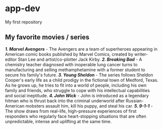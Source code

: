 # app-dev
My first repository
## **My favorite movies / series**
***1. Marvel Avengers*** - The Avengers are a team of superheroes appearing in American comic books published by Marvel Comics, created by writer-editor Stan Lee and artist/co-plotter Jack Kirby.
***2. Breaking Bad*** - A chemistry teacher diagnosed with inoperable lung cancer turns to manufacturing and selling methamphetamine with a former student to secure his family's future.
***3. Young Sheldon*** - The series follows Sheldon Cooper's early life as a child prodigy in the fictional town of Medford, Texas. As he grows up, he tries to fit into a world of people, including his own family and friends, who struggle to cope with his intellectual capabilities and social ineptitude.
***4. John Wick*** - John is introduced as a legendary hitman who is thrust back into the criminal underworld after Russian-American mobsters assault him, kill his puppy, and steal his car.
***5. 9-1-1*** - The show draws from real-life, high-pressure experiences of first responders who regularly face heart-stopping situations that are often unpredictable, intense and uplifting at the same time.
